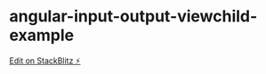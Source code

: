 # angular-input-output-viewchild-example

[Edit on StackBlitz ⚡️](https://stackblitz.com/edit/angular-ivy-uu3xpn)